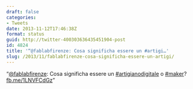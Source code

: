 ```yaml
---
draft: false
categories:
- Tweets
date: 2013-11-12T17:46:38Z
format: status
guid: http://twitter-400303636435451904-post
id: 4824
title: '“@fablabfirenze: Cosa significha essere un #artigi…'
slug: /2013/11/fablabfirenze-cosa-significha-essere-un-artigi/
---
```


“[@fablabfirenze](http://twitter.com/fablabfirenze): Cosa significha essere un [#artigianodigitale](http://twitter.com/search?q=%23artigianodigitale) o [#maker](http://twitter.com/search?q=%23maker)? [fb.me/1LNVFCdGz](http://fb.me/1LNVFCdGz)”